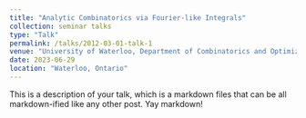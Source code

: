 ```yaml
---
title: "Analytic Combinatorics via Fourier-like Integrals"
collection: seminar talks
type: "Talk"
permalink: /talks/2012-03-01-talk-1
venue: "University of Waterloo, Department of Combinatorics and Optimization"
date: 2023-06-29
location: "Waterloo, Ontario"
---
```


This is a description of your talk, which is a markdown files that can be all markdown-ified like any other post. Yay markdown!
